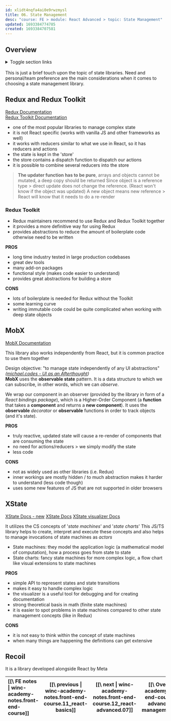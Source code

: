 ```yaml
---
id: xlidt4nqfa4ai0e9rwzmysl
title: 06. State Management
desc: "course: FE > module: React Advanced > topic: State Management"
updated: 1693384774785
created: 1693384707581
---
```


## Overview

<details>

  <summary>Toggle section links</summary>

[[Redux and Redux Toolkit|winc-academy-notes.front-end-course.12_react-advanced.06_state-management#redux-and-redux-toolkit]]  
[[MobX|winc-academy-notes.front-end-course.12_react-advanced.06_state-management#mobx]]  
[[XState|winc-academy-notes.front-end-course.12_react-advanced.06_state-management#xstate]]

</details>

<br/>
This is just a brief touch upon the topic of state libraries.
Need and personal/team preference are the main considerations when it comes to choosing a state management library.

## Redux and Redux Toolkit

[Redux Documentation](https://redux.js.org/)  
[Redux Toolkit Documentation](https://redux-toolkit.js.org/)

- one of the most popular libraries to manage complex state
- it is not React specific (works with vanilla JS and other frameworks as well)
- it works with reducers similar to what we use in React, so it has reducers and actions
- the state is kept in the 'store'
- the store contains a dispatch function to dispatch our actions
- it is possible to combine several reducers into the store

> **The updater function has to be pure**, arrays and objects cannot be mutated, a deep copy should be returned
> Since object is a reference type > direct update does not change the reference. (React won't know if the object was updated)
> A new object means new reference > React will know that it needs to do a re-render

### Redux Toolkit

- Redux maintainers recommend to use Redux and Redux Toolkit together
- it provides a more definitive way for using Redux
- provides abstractions to reduce the amount of boilerplate code otherwise need to be written

**PROS**

- long time industry tested in large production codebases
- great dev tools
- many add-on packages
- functional style (makes code easier to understand)
- provides great abstractions for building a store

**CONS**

- lots of boilerplate is needed for Redux without the Toolkit
- some learning curve
- writing immutable code could be quite complicated when working with deep state objects

## MobX

[MobX Documentation](https://mobx.js.org/README.html)

This library also works independently from React, but it is common practice to use them together

Design objective: "to manage state independently of any UI abstractions" _([michael.codes - UI as an Afterthought](https://michel.codes/blogs/ui-as-an-afterthought))_  
**MobX** uses the **observable state** pattern.
It is a data structure to which we can subscribe, in other words, which we can _observe_.

We wrap our component in an observer (provided by the library in form of a _React bindings package_),
which is a Higher-Order Component (a **function** that takes a **component** and returns a **new component**).
It uses the **observable** _decorator_ or **observable** functions in order to track objects (and it's state).

**PROS**

- truly reactive, updated state will cause a re-render of components that are consuming the state
- no need for actions/reducers > we simply modify the state
- less code

**CONS**

- not as widely used as other libraries (i.e. Redux)
- inner workings are mostly hidden / to much abstraction makes it harder to understand (less code though)
- uses some new features of JS that are not supported in older browsers

## XState

[XState Docs - new](https://stately.ai/docs/state-machines-and-statecharts)
[XState Docs](https://xstate.js.org/docs/about/concepts.html#finite-state-machines)
[XState visualizer Docs](https://stately.ai/viz)

It utilizes the CS concepts of '_state machines_' and '_state charts_'
This JS/TS library helps to create, interpret and execute these concepts
and also helps to manage invocations of state machines as _actors_

- State machines: they model the application logic (a mathematical model of computation), how a process goes from state to state
- State charts: fancy state machines for more complex logic, a flow chart like visual extensions to state machines

**PROS**

- simple API to represent states and state transitions
- makes it easy to handle complex logic
- the visualizer is a useful tool for debugging and for creating documentation
- strong theoretical basis in math (finite state machines)
- it is easier to spot problems in state machines compared to other state management concepts (like in Redux)

**CONS**

- it is not easy to think within the concept of state machines
- when many things are happening the definitions can get extensive

## Recoil

It is a library developed alongside React by Meta

| [[\ FE notes \| winc-academy-notes.front-end-course]] | [[\ previous \| winc-academy-notes.front-end-course.11_react-basics]] | [[\ next \| winc-academy-notes.front-end-course.12_react-advanced.07]] | [[\ Overview \|winc-academy-notes.front-end-course.12_react-advanced.06_state-management#overview]] |
| :---------------------------------------------------- | :-------------------------------------------------------------------: | :--------------------------------------------------------------------: | :-------------------------------------------------------------------------------------------------: |
